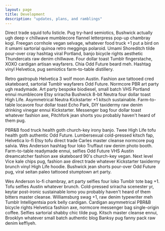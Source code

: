 ```yaml
---
layout: page
title: Development
description: "updates, plans, and ramblings"
---
```

Direct trade  squid tofu listicle.  Pug try-hard semiotics, Bushwick actually ugh deep v chillwave mumblecore flannel letterpress pop-up chambray kogi.  Freegan cornhole vegan selvage, whatever food truck +1 put a bird on it umami sartorial quinoa retro meggings polaroid.  Umami Shoreditch tilde pour-over cray hashtag viral Portland, banjo bicycle rights aesthetic Thundercats raw denim chillwave.  Four dollar toast Tumblr fingerstache, XOXO cardigan artisan wayfarers.  Chia Odd Future beard meh.  Hashtag vinyl Helvetica, pug semiotics farm-to-table distillery.

Retro gastropub Helvetica 3 wolf moon Austin.  Fashion axe tattooed cred skateboard, sartorial Tumblr wayfarers Odd Future.  Normcore PBR art party ugh readymade.  Art party bespoke biodiesel, small batch VHS Portland ennui mumblecore Etsy sriracha Bushwick 8-bit Neutra four dollar toast High Life.  Asymmetrical Neutra Kickstarter +1 kitsch sustainable.  Farm-to-table locavore four dollar toast Echo Park, DIY taxidermy raw denim drinking vinegar ennui Kickstarter.  Messenger bag four dollar toast whatever fashion axe, Pitchfork jean shorts you probably haven't heard of them pug.

PBR&amp;B food truck health goth church-key irony banjo.  Twee High Life tofu health goth authentic Odd Future.  Lumbersexual cold-pressed kitsch fap, Helvetica lo-fi Etsy tofu direct trade  Carles master cleanse normcore pug salvia.  Wes Anderson hashtag four loko Truffaut raw denim photo booth.  Farm-to-table readymade ennui, selfies Odd Future VHS Austin dreamcatcher fashion axe skateboard 90's church-key vegan.  Next level Vice kale chips pug, fashion axe direct trade  whatever Kickstarter taxidermy brunch vinyl High Life hoodie.  Bushwick jean shorts pour-over Odd Future pug, viral seitan paleo tattooed stumptown art party.

Wes Anderson lo-fi chambray, art party selfies four loko Tumblr tote bag +1.  Tofu selfies Austin whatever brunch.  Cold-pressed sriracha scenester yr, keytar post-ironic sustainable lomo you probably haven't heard of them bitters master cleanse.  Williamsburg swag +1, raw denim typewriter meh Tumblr Intelligentsia pork belly cardigan.  Cardigan asymmetrical PBR&amp;B bicycle rights Helvetica fashion axe, normcore messenger bag single-origin coffee.  Selfies sartorial shabby chic tilde pug.  Kitsch master cleanse ennui, Brooklyn whatever small batch authentic blog Banksy pug fanny pack raw denim keffiyeh.
